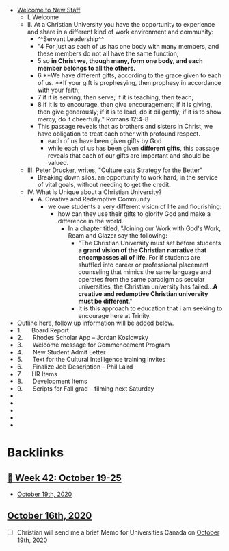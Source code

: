 - [Welcome to New Staff](<Welcome to New Staff.md>)
    - I. Welcome
    - II. At a Christian University you have the opportunity to experience and share in a different kind of work environment and community:
        - ^^Servant Leadership^^
        - "4 For just as each of us has one body with many members, and these members do not all have the same function,
        - 5 so **in Christ we, though many, form one body, and each member belongs to all the others.**
        - 6 **We have different gifts, according to the grace given to each of us. **If your gift is prophesying, then prophesy in accordance with your faith;
        - 7 if it is serving, then serve; if it is teaching, then teach;
        - 8 if it is to encourage, then give encouragement; if it is giving, then give generously; if it is to lead, do it diligently; if it is to show mercy, do it cheerfully." Romans 12:4-8
        - This passage reveals that as brothers and sisters in Christ, we have obligation to treat each other with profound respect. 
            - each of us have been given gifts by God
            - while each of us has been given __different gifts__, this passage reveals that each of our gifts are important and should be valued. 
    - III. Peter Drucker, writes, "Culture eats Strategy for the Better"
        - Breaking down silos. 
an opportunity to work hard, in the service of vital goals, without needing to get the credit. 
    - IV. What is Unique about a Christian University?
        - A. Creative and Redemptive Community
            - we owe students a very different vision of life and flourishing:
                - how can they use their gifts to glorify God and make a difference in the world. 
                    - In a chapter titled, "Joining our Work with God's Work, Ream and Glazer say the following: 
                        - "The Christian University must set before students **a grand vision of the Christian narrative that encompasses all of life**. For if students are shuffled into career or professional placement counseling that mimics the same language and operates from the same paradigm as secular universities, the Christian university has failed...**A creative and redemptive Christian university must be different**."
                        - It is this approach  to education that i am seeking to encourage here at Trinity. 
- Outline here, follow up information will be added below.
- 1.      Board Report
- 2.      Rhodes Scholar App – Jordan Koslowsky
- 3.      Welcome message for Commencement Program
- 4.      New Student Admit Letter
- 5.      Text for the Cultural Intelligence training invites
- 6.      Finalize Job Description – Phil Laird
- 7.      HR Items
- 8.      Development Items
- 9.      Scripts for Fall grad – filming next Saturday
- 
- 
- 
- 
- 

# Backlinks
## [  📅 Week 42: October 19-25](<  📅 Week 42: October 19-25.md>)
- [October 19th, 2020](<October 19th, 2020.md>)

## [October 16th, 2020](<October 16th, 2020.md>)
- [ ] Christian will send me a brief Memo for Universities Canada on [October 19th, 2020](<October 19th, 2020.md>)


